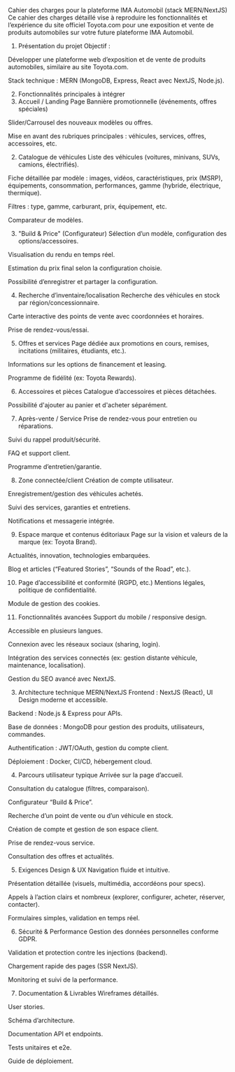 Cahier des charges pour la plateforme IMA Automobil (stack MERN/NextJS)
Ce cahier des charges détaillé vise à reproduire les fonctionnalités et l’expérience du site officiel Toyota.com pour une exposition et vente de produits automobiles sur votre future plateforme IMA Automobil.

1. Présentation du projet
Objectif :

Développer une plateforme web d’exposition et de vente de produits automobiles, similaire au site Toyota.com.

Stack technique : MERN (MongoDB, Express, React avec NextJS, Node.js).

2. Fonctionnalités principales à intégrer
1. Accueil / Landing Page
Bannière promotionnelle (événements, offres spéciales)

Slider/Carrousel des nouveaux modèles ou offres.

Mise en avant des rubriques principales : véhicules, services, offres, accessoires, etc.

2. Catalogue de véhicules
Liste des véhicules (voitures, minivans, SUVs, camions, électrifiés).

Fiche détaillée par modèle : images, vidéos, caractéristiques, prix (MSRP), équipements, consommation, performances, gamme (hybride, électrique, thermique).

Filtres : type, gamme, carburant, prix, équipement, etc.

Comparateur de modèles.

3. "Build & Price" (Configurateur)
Sélection d’un modèle, configuration des options/accessoires.

Visualisation du rendu en temps réel.

Estimation du prix final selon la configuration choisie.

Possibilité d’enregistrer et partager la configuration.

4. Recherche d’inventaire/localisation
Recherche des véhicules en stock par région/concessionnaire.

Carte interactive des points de vente avec coordonnées et horaires.

Prise de rendez-vous/essai.

5. Offres et services
Page dédiée aux promotions en cours, remises, incitations (militaires, étudiants, etc.).

Informations sur les options de financement et leasing.

Programme de fidélité (ex: Toyota Rewards).

6. Accessoires et pièces
Catalogue d’accessoires et pièces détachées.

Possibilité d'ajouter au panier et d'acheter séparément.

7. Après-vente / Service
Prise de rendez-vous pour entretien ou réparations.

Suivi du rappel produit/sécurité.

FAQ et support client.

Programme d’entretien/garantie.

8. Zone connectée/client
Création de compte utilisateur.

Enregistrement/gestion des véhicules achetés.

Suivi des services, garanties et entretiens.

Notifications et messagerie intégrée.

9. Espace marque et contenus éditoriaux
Page sur la vision et valeurs de la marque (ex: Toyota Brand).

Actualités, innovation, technologies embarquées.

Blog et articles (“Featured Stories”, “Sounds of the Road”, etc.).

10. Page d’accessibilité et conformité (RGPD, etc.)
Mentions légales, politique de confidentialité.

Module de gestion des cookies.

11. Fonctionnalités avancées
Support du mobile / responsive design.

Accessible en plusieurs langues.

Connexion avec les réseaux sociaux (sharing, login).

Intégration des services connectés (ex: gestion distante véhicule, maintenance, localisation).

Gestion du SEO avancé avec NextJS.

3. Architecture technique MERN/NextJS
Frontend : NextJS (React), UI Design moderne et accessible.

Backend : Node.js & Express pour APIs.

Base de données : MongoDB pour gestion des produits, utilisateurs, commandes.

Authentification : JWT/OAuth, gestion du compte client.

Déploiement : Docker, CI/CD, hébergement cloud.

4. Parcours utilisateur typique
Arrivée sur la page d’accueil.

Consultation du catalogue (filtres, comparaison).

Configurateur “Build & Price”.

Recherche d’un point de vente ou d’un véhicule en stock.

Création de compte et gestion de son espace client.

Prise de rendez-vous service.

Consultation des offres et actualités.

5. Exigences Design & UX
Navigation fluide et intuitive.

Présentation détaillée (visuels, multimédia, accordéons pour specs).

Appels à l’action clairs et nombreux (explorer, configurer, acheter, réserver, contacter).

Formulaires simples, validation en temps réel.

6. Sécurité & Performance
Gestion des données personnelles conforme GDPR.

Validation et protection contre les injections (backend).

Chargement rapide des pages (SSR NextJS).

Monitoring et suivi de la performance.

7. Documentation & Livrables
Wireframes détaillés.

User stories.

Schéma d’architecture.

Documentation API et endpoints.

Tests unitaires et e2e.

Guide de déploiement.